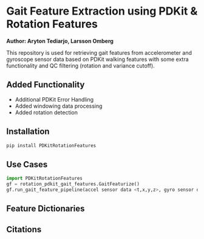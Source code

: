 # Gait Feature Extraction using PDKit & Rotation Features

<b> Author: Aryton Tediarjo, Larsson Omberg </b>

This repository is used for retrieving gait features from accelerometer and gyroscope sensor data based on PDKit walking features with some extra functionality and QC filtering (rotation and variance cutoff).  

## Added Functionality
- Additional PDKit Error Handling
- Added windowing data processing
- Added rotation detection

## Installation
```bash
pip install PDKitRotationFeatures
```

## Use Cases
```python
import PDKitRotationFeatures
gf = rotation_pdkit_gait_features.GaitFeaturize()
gf.run_gait_feature_pipeline(accel sensor data <t,x,y,z>, gyro sensor data <t,x,y,z>)
```

## Feature Dictionaries


## Citations

